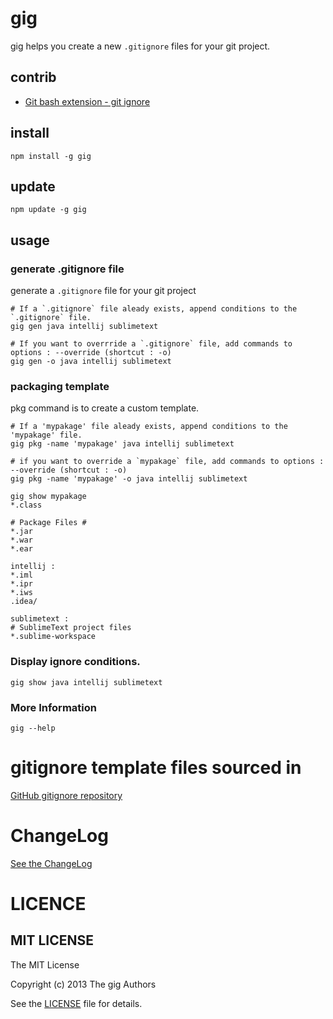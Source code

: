 # gig

gig helps you create a new `.gitignore` files for your git project.

## contrib
* [Git bash extension - git ignore](https://github.com/hackrslab/gig/tree/master/contrib/git-bash-ext)

## install

```
npm install -g gig 
```

## update

```
npm update -g gig
```

## usage

### generate .gitignore file

generate a `.gitignore` file for your git project

```
# If a `.gitignore` file aleady exists, append conditions to the `.gitignore` file.
gig gen java intellij sublimetext  

# If you want to overrride a `.gitignore` file, add commands to options : --override (shortcut : -o) 
gig gen -o java intellij sublimetext 

```

### packaging template

pkg command is to create a custom template. 

```
# If a 'mypakage' file aleady exists, append conditions to the 'mypakage' file.
gig pkg -name 'mypakage' java intellij sublimetext  

# if you want to override a `mypakage` file, add commands to options : --override (shortcut : -o) 
gig pkg -name 'mypakage' -o java intellij sublimetext  

gig show mypakage
*.class

# Package Files #
*.jar
*.war
*.ear

intellij :
*.iml
*.ipr
*.iws
.idea/

sublimetext :
# SublimeText project files
*.sublime-workspace
```

### Display ignore conditions.

```
gig show java intellij sublimetext  
```

### More Information

```
gig --help
```

# gitignore template files sourced in 

[GitHub gitignore repository](https://github.com/github/gitignore)

# ChangeLog

[See the ChangeLog](https://github.com/hackrslab/gig/tree/master/ChangeLog)

# LICENCE

## MIT LICENSE

The MIT License

Copyright (c) 2013 The gig Authors

See the [LICENSE](https://github.com/hackrslab/gig/tree/master/LICENSE) file for details. 

